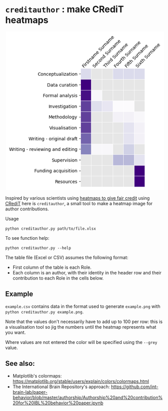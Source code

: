 # `creditauthor` : make CRediT heatmaps
<p align="center">
  <img src="example.png" width="500" />
</p>

Inspired by various scientists using [heatmaps to give fair credit](https://www.nature.com/nature-index/news/researchers-embracing-visual-tools-contribution-matrix-give-fair-credit-authors-scientific-papers) using [CRediT](https://credit.niso.org/) here is `creditauthor`, a small tool to make a heatmap image for author contributions.

Usage
```
python creditauthor.py path/to/file.xlsx
```

To see function help:
```
python creditauthor.py --help
```

The table file (Excel or CSV) assumes the following format:
- First column of the table is each Role.
- Each column is an author, with their identity in the header row and their contribution to each Role in the cells below.

## Example
`example.csv` contains data in the format used to generate `example.png` with `python creditauthor.py example.png`.

Note that the values don't necessarily have to add up to 100 per row: this is a visualisation tool so jig the numbers until the heatmap represents what you want.

Where values are not entered the color will be specified using the `--grey` value.


## See also:
- Matplotlib's colormaps: https://matplotlib.org/stable/users/explain/colors/colormaps.html
- The International Brain Repository's approach: https://github.com/int-brain-lab/paper-behavior/blob/master/authorship/Authorship%20and%20contribution%20for%20IBL%20behavior%20paper.ipynb
